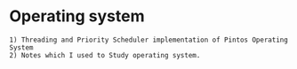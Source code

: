 # Operating system
```
1) Threading and Priority Scheduler implementation of Pintos Operating System
2) Notes which I used to Study operating system.
```
